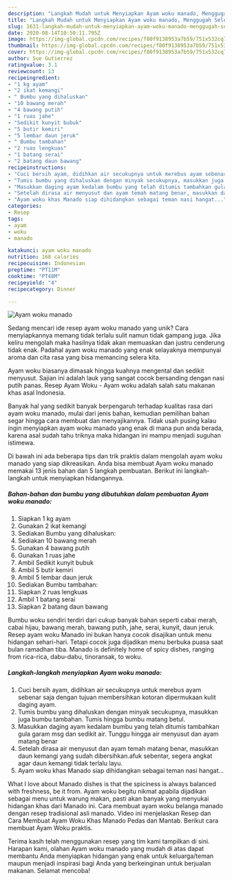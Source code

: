 ```yaml
---
description: "Langkah Mudah untuk Menyiapkan Ayam woku manado, Menggugah Selera"
title: "Langkah Mudah untuk Menyiapkan Ayam woku manado, Menggugah Selera"
slug: 1631-langkah-mudah-untuk-menyiapkan-ayam-woku-manado-menggugah-selera
date: 2020-08-14T10:50:11.795Z
image: https://img-global.cpcdn.com/recipes/f80f9138953a7b59/751x532cq70/ayam-woku-manado-foto-resep-utama.jpg
thumbnail: https://img-global.cpcdn.com/recipes/f80f9138953a7b59/751x532cq70/ayam-woku-manado-foto-resep-utama.jpg
cover: https://img-global.cpcdn.com/recipes/f80f9138953a7b59/751x532cq70/ayam-woku-manado-foto-resep-utama.jpg
author: Sue Gutierrez
ratingvalue: 3.1
reviewcount: 13
recipeingredient:
- "1 kg ayam"
- "2 ikat kemangi"
- " Bumbu yang dihaluskan"
- "10 bawang merah"
- "4 bawang putih"
- "1 ruas jahe"
- "Sedikit kunyit bubuk"
- "5 butir kemiri"
- "5 lembar daun jeruk"
- " Bumbu tambahan"
- "2 ruas lengkuas"
- "1 batang serai"
- "2 batang daun bawang"
recipeinstructions:
- "Cuci bersih ayam, didihkan air secukupnya untuk merebus ayam sebenar saja dengan tujuan membersihkan kotoran dipermukaan kulit daging ayam."
- "Tumis bumbu yang dihaluskan dengan minyak secukupnya, masukkan juga bumbu tambahan. Tumis hingga bumbu matang betul."
- "Masukkan daging ayam kedalam bumbu yang telah ditumis tambahkan gula garam msg dan sedikit air. Tunggu hingga air menyusut dan ayam matang benar"
- "Setelah dirasa air menyusut dan ayam temah matang benar, masukkan daun kemangi yang sudah dibersihkan.afuk sebentar, segera angkat agar daun kemangi tidak terlalu layu."
- "Ayam woku khas Manado siap dihidangkan sebagai teman nasi hangat..."
categories:
- Resep
tags:
- ayam
- woku
- manado

katakunci: ayam woku manado 
nutrition: 168 calories
recipecuisine: Indonesian
preptime: "PT11M"
cooktime: "PT48M"
recipeyield: "4"
recipecategory: Dinner

---
```



![Ayam woku manado](https://img-global.cpcdn.com/recipes/f80f9138953a7b59/751x532cq70/ayam-woku-manado-foto-resep-utama.jpg)

Sedang mencari ide resep ayam woku manado yang unik? Cara menyiapkannya memang tidak terlalu sulit namun tidak gampang juga. Jika keliru mengolah maka hasilnya tidak akan memuaskan dan justru cenderung tidak enak. Padahal ayam woku manado yang enak selayaknya mempunyai aroma dan cita rasa yang bisa memancing selera kita.

Ayam woku biasanya dimasak hingga kuahnya mengental dan sedikit menyusut. Sajian ini adalah lauk yang sangat cocok bersanding dengan nasi putih panas. Resep Ayam Woku - Ayam woku adalah salah satu makanan khas asal Indonesia.

Banyak hal yang sedikit banyak berpengaruh terhadap kualitas rasa dari ayam woku manado, mulai dari jenis bahan, kemudian pemilihan bahan segar hingga cara membuat dan menyajikannya. Tidak usah pusing kalau ingin menyiapkan ayam woku manado yang enak di mana pun anda berada, karena asal sudah tahu triknya maka hidangan ini mampu menjadi suguhan istimewa.


Di bawah ini ada beberapa tips dan trik praktis dalam mengolah ayam woku manado yang siap dikreasikan. Anda bisa membuat Ayam woku manado memakai 13 jenis bahan dan 5 langkah pembuatan. Berikut ini langkah-langkah untuk menyiapkan hidangannya.

<!--inarticleads1-->

##### Bahan-bahan dan bumbu yang dibutuhkan dalam pembuatan Ayam woku manado:

1. Siapkan 1 kg ayam
1. Gunakan 2 ikat kemangi
1. Sediakan  Bumbu yang dihaluskan:
1. Sediakan 10 bawang merah
1. Gunakan 4 bawang putih
1. Gunakan 1 ruas jahe
1. Ambil Sedikit kunyit bubuk
1. Ambil 5 butir kemiri
1. Ambil 5 lembar daun jeruk
1. Sediakan  Bumbu tambahan:
1. Siapkan 2 ruas lengkuas
1. Ambil 1 batang serai
1. Siapkan 2 batang daun bawang


Bumbu woku sendiri terdiri dari cukup banyak bahan seperti cabai merah, cabai hijau, bawang merah, bawang putih, jahe, serai, kunyit, daun jeruk. Resep ayam woku Manado ini bukan hanya cocok disajikan untuk menu hidangan sehari-hari. Tetapi cocok juga dijadikan menu berbuka puasa saat bulan ramadhan tiba. Manado is definitely home of spicy dishes, ranging from rica-rica, dabu-dabu, tinoransak, to woku. 

<!--inarticleads2-->

##### Langkah-langkah menyiapkan Ayam woku manado:

1. Cuci bersih ayam, didihkan air secukupnya untuk merebus ayam sebenar saja dengan tujuan membersihkan kotoran dipermukaan kulit daging ayam.
1. Tumis bumbu yang dihaluskan dengan minyak secukupnya, masukkan juga bumbu tambahan. Tumis hingga bumbu matang betul.
1. Masukkan daging ayam kedalam bumbu yang telah ditumis tambahkan gula garam msg dan sedikit air. Tunggu hingga air menyusut dan ayam matang benar
1. Setelah dirasa air menyusut dan ayam temah matang benar, masukkan daun kemangi yang sudah dibersihkan.afuk sebentar, segera angkat agar daun kemangi tidak terlalu layu.
1. Ayam woku khas Manado siap dihidangkan sebagai teman nasi hangat...


What I love about Manado dishes is that the spiciness is always balanced with freshness, be it from. Ayam woku begitu nikmat apabila dijadikan sebagai menu untuk warung makan, pasti akan banyak yang menyukai hidangan khas dari Manado ini. Cara membuat ayam woku belanga manado dengan resep tradisional asli manado. Video ini menjelaskan Resep dan Cara Membuat Ayam Woku Khas Manado Pedas dan Mantab. Berikut cara membuat Ayam Woku praktis. 

Terima kasih telah menggunakan resep yang tim kami tampilkan di sini. Harapan kami, olahan Ayam woku manado yang mudah di atas dapat membantu Anda menyiapkan hidangan yang enak untuk keluarga/teman maupun menjadi inspirasi bagi Anda yang berkeinginan untuk berjualan makanan. Selamat mencoba!
